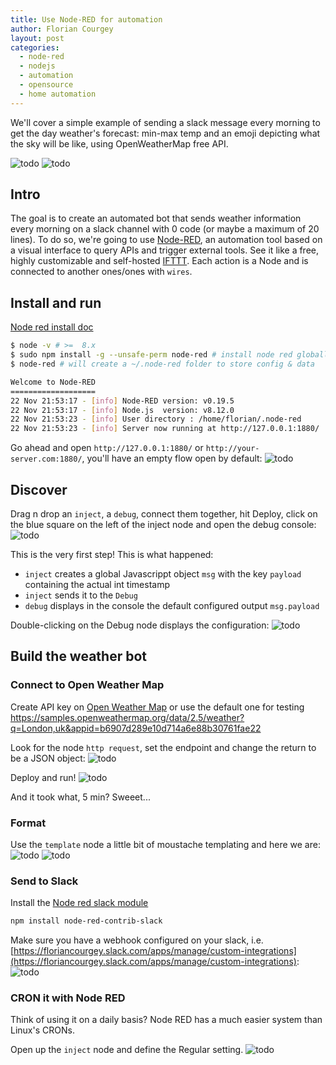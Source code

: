 ```yaml
---
title: Use Node-RED for automation
author: Florian Courgey
layout: post
categories:
  - node-red
  - nodejs
  - automation
  - opensource
  - home automation
---
```

We'll cover a simple example of sending a slack message every morning to get the day weather's forecast: min-max temp and an emoji depicting what the sky will be like, using OpenWeatherMap free API.

<!--more-->

![todo](/assets/images/2018/11/node-red-flow-final.png)
![todo](/assets/images/2018/11/node-red-mobile-notification-slack.jpg)

## Intro
The goal is to create an automated bot that sends weather information every morning on a slack channel with 0 code (or maybe a maximum of 20 lines).
To do so, we're going to use [Node-RED](https://nodered.org/), an automation tool based on a visual interface to query APIs and trigger external tools. See it like a free, highly customizable and self-hosted [IFTTT](https://ifttt.com/).
Each action is a Node and is connected to another ones/ones with `wires`.

## Install and run
[Node red install doc]()
```bash
$ node -v # >=  8.x
$ sudo npm install -g --unsafe-perm node-red # install node red globally
$ node-red # will create a ~/.node-red folder to store config & data
```
```bash
Welcome to Node-RED
===================
22 Nov 21:53:17 - [info] Node-RED version: v0.19.5
22 Nov 21:53:17 - [info] Node.js  version: v8.12.0
22 Nov 21:53:23 - [info] User directory : /home/florian/.node-red
22 Nov 21:53:23 - [info] Server now running at http://127.0.0.1:1880/
```

Go ahead and open `http://127.0.0.1:1880/` or `http://your-server.com:1880/`, you'll have an empty flow open by default:
![todo](/assets/images/2018/11/node-red-empty-flow.png)

## Discover
Drag n drop an `inject`, a `debug`, connect them together, hit Deploy, click on the blue square on the left of the inject node and open the debug console:
![todo](/assets/images/2018/11/node-red-discovery.png)

This is the very first step! This is what happened:
- `inject` creates a global Javascrippt object `msg` with the key `payload` containing the actual int timestamp
- `inject` sends it to the `Debug`
- `debug` displays in the console the default configured output `msg.payload`

Double-clicking on the Debug node displays the configuration:
![todo](/assets/images/2018/11/node-red-node-details.png)

## Build the weather bot
### Connect to Open Weather Map
Create API key on [Open Weather Map](https://openweathermap.org) or use the default one for testing https://samples.openweathermap.org/data/2.5/weather?q=London,uk&appid=b6907d289e10d714a6e88b30761fae22

Look for the node `http request`, set the endpoint and change the return to be a JSON object:
![todo](/assets/images/2018/11/node-red-http-request.png)

Deploy and run!
![todo](/assets/images/2018/11/openweathermap-via-node-red.png)

And it took what, 5 min? Sweeet...
### Format
Use the `template` node a little bit of moustache templating and here we are:
![todo](/assets/images/2018/11/nodered-format-moustache.png)
![todo](/assets/images/2018/11/node-red-open-weather-call.png)

### Send to Slack
Install the [Node red slack module](https://flows.nodered.org/node/node-red-contrib-slack)
```bash
npm install node-red-contrib-slack
```
Make sure you have a webhook configured on your slack, i.e. [https://floriancourgey.slack.com/apps/manage/custom-integrations](https://floriancourgey.slack.com/apps/manage/custom-integrations):
![todo](/assets/images/2018/11/slack-webhook-config.png)

### CRON it with Node RED
Think of using it on a daily basis? Node RED has a much easier system than Linux's CRONs.

Open up the `inject` node and define the Regular setting.
![todo](/assets/images/2018/11/node-red-timestamp-cron.png)
